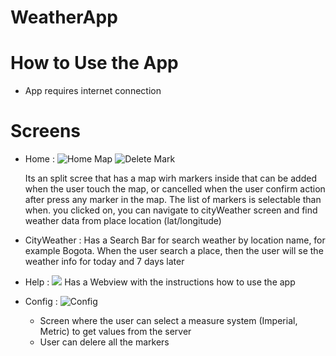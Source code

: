 # WeatherApp

# How to Use the App

- App requires internet connection


# Screens
- Home : 
  ![Home Map](https://github.com/aliceresponde/WeatherApp/blob/master/Demo/home_portrait.png) 
  ![Delete Mark](https://github.com/aliceresponde/WeatherApp/blob/master/Demo/home_delete_marker.png)
 
  Its an split scree that has a map wirh markers inside that can be added when the user touch the map, or cancelled 
  when the user confirm action after press any marker in the map. The list of markers is selectable than when. you clicked on,  you can navigate to cityWeather screen
  and find weather data from place location (lat/longitude)
- CityWeather : 
  Has a Search Bar for search weather by location name, for example Bogota. When the user search a place,
  then the user will se the weather info for today and 7 days later
- Help :
  ![](https://github.com/aliceresponde/WeatherApp/blob/master/Demo/help_screen.png)
  Has a Webview with the instructions how to use the app
- Config :
  ![Config](https://github.com/aliceresponde/WeatherApp/blob/master/Demo/config_screen.png)
  * Screen  where the user can select a measure system (Imperial, Metric) to get values from the server
  * User can delere all the markers
